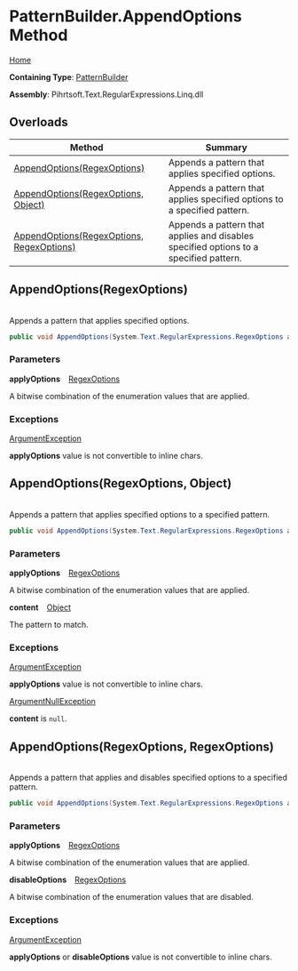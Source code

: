 # PatternBuilder\.AppendOptions Method

[Home](../../../../../../README.md)

**Containing Type**: [PatternBuilder](../README.md)

**Assembly**: Pihrtsoft\.Text\.RegularExpressions\.Linq\.dll

## Overloads

| Method | Summary |
| ------ | ------- |
| [AppendOptions(RegexOptions)](#Pihrtsoft_Text_RegularExpressions_Linq_PatternBuilder_AppendOptions_System_Text_RegularExpressions_RegexOptions_) | Appends a pattern that applies specified options\. |
| [AppendOptions(RegexOptions, Object)](#Pihrtsoft_Text_RegularExpressions_Linq_PatternBuilder_AppendOptions_System_Text_RegularExpressions_RegexOptions_System_Object_) | Appends a pattern that applies specified options to a specified pattern\. |
| [AppendOptions(RegexOptions, RegexOptions)](#Pihrtsoft_Text_RegularExpressions_Linq_PatternBuilder_AppendOptions_System_Text_RegularExpressions_RegexOptions_System_Text_RegularExpressions_RegexOptions_) | Appends a pattern that applies and disables specified options to a specified pattern\. |

## AppendOptions\(RegexOptions\) <a name="Pihrtsoft_Text_RegularExpressions_Linq_PatternBuilder_AppendOptions_System_Text_RegularExpressions_RegexOptions_"></a>

\
Appends a pattern that applies specified options\.

```csharp
public void AppendOptions(System.Text.RegularExpressions.RegexOptions applyOptions)
```

### Parameters

**applyOptions** &ensp; [RegexOptions](https://docs.microsoft.com/en-us/dotnet/api/system.text.regularexpressions.regexoptions)

A bitwise combination of the enumeration values that are applied\.

### Exceptions

[ArgumentException](https://docs.microsoft.com/en-us/dotnet/api/system.argumentexception)

**applyOptions** value is not convertible to inline chars\.

## AppendOptions\(RegexOptions, Object\) <a name="Pihrtsoft_Text_RegularExpressions_Linq_PatternBuilder_AppendOptions_System_Text_RegularExpressions_RegexOptions_System_Object_"></a>

\
Appends a pattern that applies specified options to a specified pattern\.

```csharp
public void AppendOptions(System.Text.RegularExpressions.RegexOptions applyOptions, object content)
```

### Parameters

**applyOptions** &ensp; [RegexOptions](https://docs.microsoft.com/en-us/dotnet/api/system.text.regularexpressions.regexoptions)

A bitwise combination of the enumeration values that are applied\.

**content** &ensp; [Object](https://docs.microsoft.com/en-us/dotnet/api/system.object)

The pattern to match\.

### Exceptions

[ArgumentException](https://docs.microsoft.com/en-us/dotnet/api/system.argumentexception)

**applyOptions** value is not convertible to inline chars\.

[ArgumentNullException](https://docs.microsoft.com/en-us/dotnet/api/system.argumentnullexception)

**content** is `null`\.

## AppendOptions\(RegexOptions, RegexOptions\) <a name="Pihrtsoft_Text_RegularExpressions_Linq_PatternBuilder_AppendOptions_System_Text_RegularExpressions_RegexOptions_System_Text_RegularExpressions_RegexOptions_"></a>

\
Appends a pattern that applies and disables specified options to a specified pattern\.

```csharp
public void AppendOptions(System.Text.RegularExpressions.RegexOptions applyOptions, System.Text.RegularExpressions.RegexOptions disableOptions)
```

### Parameters

**applyOptions** &ensp; [RegexOptions](https://docs.microsoft.com/en-us/dotnet/api/system.text.regularexpressions.regexoptions)

A bitwise combination of the enumeration values that are applied\.

**disableOptions** &ensp; [RegexOptions](https://docs.microsoft.com/en-us/dotnet/api/system.text.regularexpressions.regexoptions)

A bitwise combination of the enumeration values that are disabled\.

### Exceptions

[ArgumentException](https://docs.microsoft.com/en-us/dotnet/api/system.argumentexception)

**applyOptions** or **disableOptions** value is not convertible to inline chars\.

